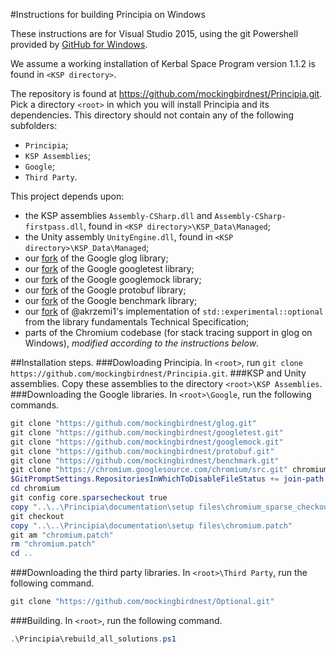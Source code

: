 #Instructions for building Principia on Windows

These instructions are for Visual Studio 2015, using the git
Powershell provided by [GitHub for Windows](https://windows.github.com/).

We assume a working installation of Kerbal Space Program version 1.1.2 is
found in `<KSP directory>`.

The repository is found at https://github.com/mockingbirdnest/Principia.git.
Pick a directory `<root>` in which you will install Principia and its
dependencies.
This directory should not contain any of the following subfolders:
- `Principia`;
- `KSP Assemblies`;
- `Google`;
- `Third Party`.

This project depends upon:
- the KSP assemblies `Assembly-CSharp.dll` and `Assembly-CSharp-firstpass.dll`,
  found in `<KSP directory>\KSP_Data\Managed`;
- the Unity assembly `UnityEngine.dll`, found in
  `<KSP directory>\KSP_Data\Managed`;
- our [fork](https://github.com/mockingbirdnest/glog) of the Google glog
  library;
- our [fork](https://github.com/mockingbirdnest/googletest) of the Google googletest
  library;
- our [fork](https://github.com/mockingbirdnest/googlemock) of the Google googlemock
  library;
- our [fork](https://github.com/mockingbirdnest/protobuf) of the Google
  protobuf library;
- our [fork](https://github.com/mockingbirdnest/benchmark) of the Google
  benchmark library;
- our [fork](https://github.com/mockingbirdnest/Optional) of @akrzemi1's implementation of `std::experimental::optional` from the library fundamentals Technical Specification;
- parts of the Chromium codebase (for stack tracing support in glog on Windows),
  *modified according to the instructions below*.

##Installation steps.
###Dowloading Principia.
In `<root>`, run `git clone https://github.com/mockingbirdnest/Principia.git`.
###KSP and Unity assemblies.
Copy these assemblies to the directory `<root>\KSP Assemblies`.
###Downloading the Google libraries.
In `<root>\Google`, run the following commands.
```powershell
git clone "https://github.com/mockingbirdnest/glog.git"
git clone "https://github.com/mockingbirdnest/googletest.git"
git clone "https://github.com/mockingbirdnest/googlemock.git"
git clone "https://github.com/mockingbirdnest/protobuf.git"
git clone "https://github.com/mockingbirdnest/benchmark.git"
git clone "https://chromium.googlesource.com/chromium/src.git" chromium -n --depth 1 -b "40.0.2193.1"
$GitPromptSettings.RepositoriesInWhichToDisableFileStatus += join-path  (gi -path .).FullName chromium
cd chromium
git config core.sparsecheckout true
copy "..\..\Principia\documentation\setup files\chromium_sparse_checkout.txt" ".git/info/sparse-checkout"
git checkout
copy "..\..\Principia\documentation\setup files\chromium.patch"
git am "chromium.patch"
rm "chromium.patch"
cd ..
```
###Downloading the third party libraries.
In `<root>\Third Party`, run the following command.
```powershell
git clone "https://github.com/mockingbirdnest/Optional.git"
```

###Building.
In `<root>`, run the following command.
```powershell
.\Principia\rebuild_all_solutions.ps1
```
